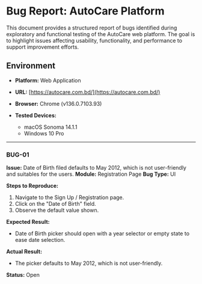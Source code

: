 #  Bug Report: AutoCare Platform

This document provides a structured report of bugs identified during exploratory and functional testing of the AutoCare web platform. The goal is to highlight issues affecting usability, functionality, and performance to support improvement efforts.


##  Environment

* **Platform:** Web Application
* **URL:** [https://autocare.com.bd/](https://autocare.com.bd/)
* **Browser:** Chrome (v136.0.7103.93)
* **Tested Devices:**

  * macOS Sonoma 14.1.1
  * Windows 10 Pro

---

### BUG-01

**Issue:** Date of Birth filed defaults to May 2012, which is not user-friendly and suitables for the users.
**Module:** Registration Page
**Bug Type:** UI

**Steps to Reproduce:**

1. Navigate to the Sign Up / Registration page.
2. Click on the "Date of Birth" field.
3. Observe the default value shown.

**Expected Result:**

* Date of Birth picker should open with a year selector or empty state to ease date selection.

**Actual Result:**

* The picker defaults to May 2012, which is not user-friendly.

**Status:** Open
